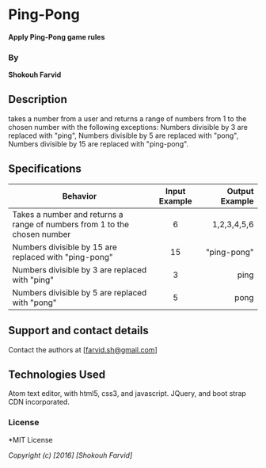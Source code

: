 # Ping-Pong

#### Apply Ping-Pong game rules

### By
**Shokouh Farvid**

## Description
takes a number from a user and returns a range of numbers from 1 to the chosen number with the following exceptions:
Numbers divisible by 3 are replaced with "ping",
Numbers divisible by 5 are replaced with "pong",
Numbers divisible by 15 are replaced with "ping-pong".



## Specifications
| Behavior | Input Example | Output Example |
| ------------- |:-------------:| -----:|
| Takes a number and returns a range of numbers from 1 to the chosen number | 6 | 1,2,3,4,5,6
| Numbers divisible by 15 are replaced with "ping-pong" |15 | "ping-pong"
| Numbers divisible by 3 are replaced with "ping"| 3 | ping
| Numbers divisible by 5 are replaced with "pong" | 5 | pong



## Support and contact details

Contact the authors at [farvid.sh@gmail.com]

## Technologies Used

Atom text editor, with html5, css3, and javascript.  JQuery, and boot strap CDN incorporated.

### License

*MIT License

*Copyright (c) [2016] [Shokouh Farvid]*
